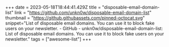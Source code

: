 +++
date = 2023-05-18T18:44:41.429Z
title = "disposable-email-domain-list"
link = "https://github.com/unkn0w/disposable-email-domain-list"
thumbnail = "https://github.githubassets.com/pinned-octocat.svg"
snippet="List of disposable email domains. You can use it to block fake users on your newsletter. - GitHub - unkn0w/disposable-email-domain-list: List of disposable email domains. You can use it to block fake users on your newsletter."
tags = ["awesome-list"]
+++
